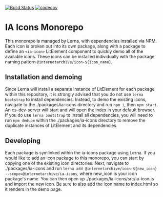 [![Build Status](https://travis-ci.com/internetarchive/iaux-icons.svg?branch=master)](https://travis-ci.com/internetarchive/iaux-icons)
[![codecov](https://codecov.io/gh/internetarchive/iaux-icons/branch/master/graph/badge.svg)](https://codecov.io/gh/internetarchive/iaux-icons)

# IA Icons Monorepo

This monorepo is managed by Lerna, with dependencies installed via NPM. Each icon is broken out into its own package, along with a package to define an `<ia-icon>` LitElement component to quickly demo all of the available icons. These icons can be installed individually with the package naming pattern `@internetarchive/icon-${icon_name}`.

## Installation and demoing

Since Lerna will install a separate instance of LitElement for each package within this repository, it is strongly advised that you do not use `lerna bootstrap` to install dependencies. Instead, to demo the existing icons, navigate to the ./packages/ia-icons directory and run `npm i`, then `npm start`. An es-dev-server will start and will open the index in your default browser. If you do use `lerna bootstrap` to install all dependencies, you will need to run `npm dedupe` within the ./packages/ia-icons directory to remove the duplicate instances of LitElement and its dependencies.

## Developing

Each package is symlinked within the ia-icons package using Lerna. If you would like to add an icon package to this monorepo, you can start by copying one of the existing icon directories. Next, navigate to ./packages/ia-icons and run `lerna add @internetarchive/icon-${new_icon} --scope=@internetarchive/ia-icons`, where new_icon is your icon package's name. You can then open up ./packages/ia-icons/src/ia-icon.js and import the new icon. Be sure to also add the icon name to index.html so it renders in the demo page.
